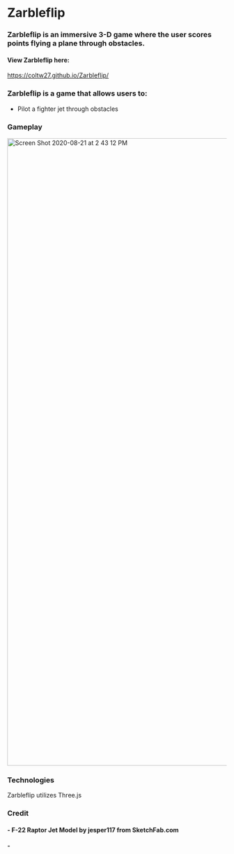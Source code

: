 # Zarbleflip
### Zarbleflip is an immersive 3-D game where the user scores points flying a plane through obstacles.

#### View Zarbleflip here:
https://coltw27.github.io/Zarbleflip/

### Zarbleflip is a game that allows users to:
* Pilot a fighter jet through obstacles
### Gameplay 

<img width="1440" alt="Screen Shot 2020-08-21 at 2 43 12 PM" src="https://user-images.githubusercontent.com/35855017/90924070-c499ec00-e3bc-11ea-83b7-84a7c505aa96.png">

### Technologies
Zarbleflip utilizes Three.js
### Credit
#### - F-22 Raptor Jet Model by jesper117 from SketchFab.com
#### - 
